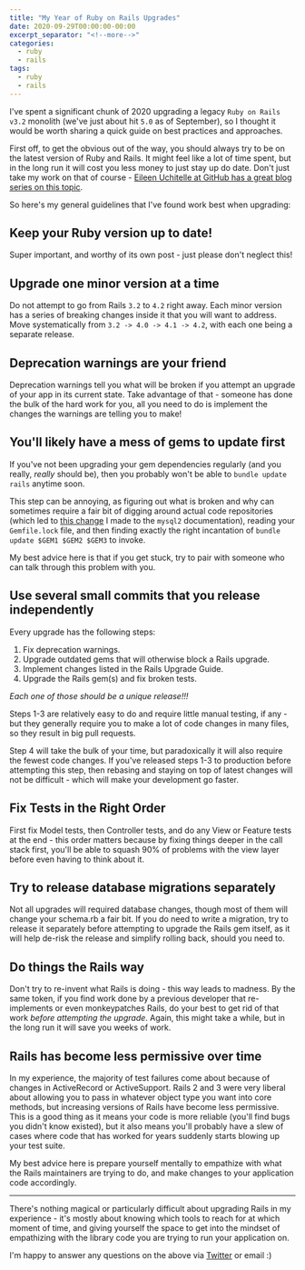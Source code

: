 ```yaml
---
title: "My Year of Ruby on Rails Upgrades"
date: 2020-09-29T00:00:00-00:00
excerpt_separator: "<!--more-->"
categories:
  - ruby
  - rails
tags:
  - ruby
  - rails
---
```



I've spent a significant chunk of 2020 upgrading a legacy `Ruby on Rails v3.2` monolith (we've just about hit `5.0` as of September), so I thought it would be worth sharing a quick guide on best practices and approaches.

First off, to get the obvious out of the way, you should always try to be on the latest version of Ruby and Rails.  It might feel like a lot of time spent, but in the long run it will cost you less money to just stay up do date.  Don't just take my work on that of course - [Eileen Uchitelle at GitHub has a great blog series on this topic](https://github.blog/author/eileencodes/).

So here's my general guidelines that I've found work best when upgrading:

## Keep your Ruby version up to date!

Super important, and worthy of its own post - just please don't neglect this!

## Upgrade one minor version at a time

Do not attempt to go from Rails `3.2` to `4.2` right away. Each minor version has a series of breaking changes inside it that you will want to address.  Move systematically from `3.2 -> 4.0 -> 4.1 -> 4.2`, with each one being a separate release.

## Deprecation warnings are your friend

Deprecation warnings tell you what will be broken if you attempt an upgrade of your app in its current state. Take advantage of that - someone has done the bulk of the hard work for you, all you need to do is implement the changes the warnings are telling you to make!

## You'll likely have a mess of gems to update first

If you've not been upgrading your gem dependencies regularly (and you really, _really_ should be), then you probably won't be able to `bundle update rails` anytime soon.

This step can be annoying, as figuring out what is broken and why can sometimes require a fair bit of digging around actual code repositories (which led to [this change](https://github.com/brianmario/mysql2/pull/1131) I made to the `mysql2` documentation), reading your `Gemfile.lock` file, and then finding exactly the right incantation of `bundle update $GEM1 $GEM2 $GEM3` to invoke.

My best advice here is that if you get stuck, try to pair with someone who can talk through this problem with you.

## Use several small commits that you release independently

Every upgrade has the following steps:
1. Fix deprecation warnings.
1. Upgrade outdated gems that will otherwise block a Rails upgrade.
1. Implement changes listed in the Rails Upgrade Guide.
1. Upgrade the Rails gem(s) and fix broken tests.

_Each one of those should be a unique release!!!_

Steps 1-3 are relatively easy to do and require little manual testing, if any - but they generally require you to make a lot of code changes in many files, so they result in big pull requests.

Step 4 will take the bulk of your time, but paradoxically it will also require the fewest code changes.  If you've released steps 1-3 to production before attempting this step, then rebasing and staying on top of latest changes will not be difficult - which will make your development go faster.

## Fix Tests in the Right Order

First fix Model tests, then Controller tests, and do any View or Feature tests at the end - this order matters because by fixing things deeper in the call stack first, you'll be able to squash 90% of problems with the view layer before even having to think about it.

## Try to release database migrations separately

Not all upgrades will required database changes, though most of them will change your schema.rb a fair bit. If you do need to write a migration, try to release it separately before attempting to upgrade the Rails gem itself, as it will help de-risk the release and simplify rolling back, should you need to.

## Do things the Rails way

Don't try to re-invent what Rails is doing - this way leads to madness.  By the same token, if you find work done by a previous developer that re-implements or even monkeypatches Rails, do your best to get rid of that work _before attempting the upgrade_. Again, this might take a while, but in the long run it will save you weeks of work.

## Rails has become less permissive over time

In my experience, the majority of test failures come about because of changes in ActiveRecord or ActiveSupport. Rails 2 and 3 were very liberal about allowing you to pass in whatever object type you want into core methods, but increasing versions of Rails have become less permissive.  This is a good thing as it means your code is more reliable (you'll find bugs you didn't know existed), but it also means you'll probably have a slew of cases where code that has worked for years suddenly starts blowing up your test suite.

My best advice here is prepare yourself mentally to empathize with what the Rails maintainers are trying to do, and make changes to your application code accordingly.

---

There's nothing magical or particularly difficult about upgrading Rails in my experience - it's mostly about knowing which tools to reach for at which moment of time, and giving yourself the space to get into the mindset of empathizing with the library code you are trying to run your application on.

I'm happy to answer any questions on the above via [Twitter](https://twitter.com/mazin_power) or email :)